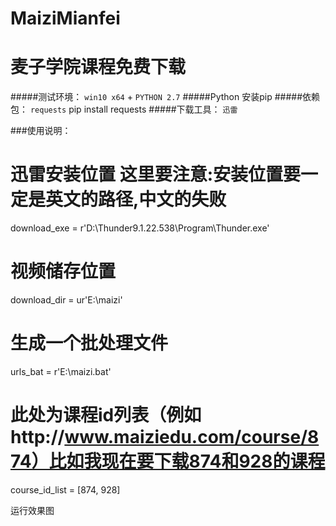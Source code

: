 # MaiziMianfei
麦子学院课程免费下载
==========

#####测试环境： `win10 x64` + `PYTHON 2.7`
#####Python 安装pip
#####依赖包： `requests`
	pip install requests
#####下载工具： `迅雷`

###使用说明：
# 迅雷安装位置 这里要注意:安装位置要一定是英文的路径,中文的失败
download_exe = r'D:\Thunder9.1.22.538\Program\Thunder.exe'
# 视频储存位置
download_dir = ur'E:\maizi'
# 生成一个批处理文件
urls_bat = r'E:\maizi.bat'
# 此处为课程id列表（例如http://www.maiziedu.com/course/874）比如我现在要下载874和928的课程
course_id_list = [874, 928]

运行效果图
